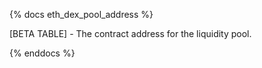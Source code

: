 {% docs eth_dex_pool_address %}

[BETA TABLE] - The contract address for the liquidity pool. 

{% enddocs %}